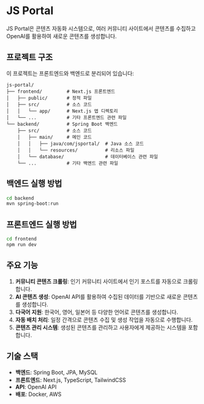 # JS Portal

JS Portal은 콘텐츠 자동화 시스템으로, 여러 커뮤니티 사이트에서 콘텐츠를 수집하고 OpenAI를 활용하여 새로운 콘텐츠를 생성합니다.

## 프로젝트 구조

이 프로젝트는 프론트엔드와 백엔드로 분리되어 있습니다:

```
js-portal/
├── frontend/         # Next.js 프론트엔드
│   ├── public/       # 정적 파일
│   ├── src/          # 소스 코드
│   │   └── app/      # Next.js 앱 디렉토리
│   └── ...           # 기타 프론트엔드 관련 파일
└── backend/          # Spring Boot 백엔드
    ├── src/          # 소스 코드
    │   ├── main/     # 메인 코드
    │   │   ├── java/com/jsportal/  # Java 소스 코드
    │   │   └── resources/          # 리소스 파일
    │   └── database/               # 데이터베이스 관련 파일
    └── ...           # 기타 백엔드 관련 파일
```

## 백엔드 실행 방법

```bash
cd backend
mvn spring-boot:run
```

## 프론트엔드 실행 방법

```bash
cd frontend
npm run dev
```

## 주요 기능

1. **커뮤니티 콘텐츠 크롤링**: 인기 커뮤니티 사이트에서 인기 포스트를 자동으로 크롤링합니다.
2. **AI 콘텐츠 생성**: OpenAI API를 활용하여 수집된 데이터를 기반으로 새로운 콘텐츠를 생성합니다.
3. **다국어 지원**: 한국어, 영어, 일본어 등 다양한 언어로 콘텐츠를 생성합니다.
4. **자동 배치 처리**: 일정 간격으로 콘텐츠 수집 및 생성 작업을 자동으로 수행합니다.
5. **콘텐츠 관리 시스템**: 생성된 콘텐츠를 관리하고 사용자에게 제공하는 시스템을 포함합니다.

## 기술 스택

- **백엔드**: Spring Boot, JPA, MySQL
- **프론트엔드**: Next.js, TypeScript, TailwindCSS
- **API**: OpenAI API
- **배포**: Docker, AWS
